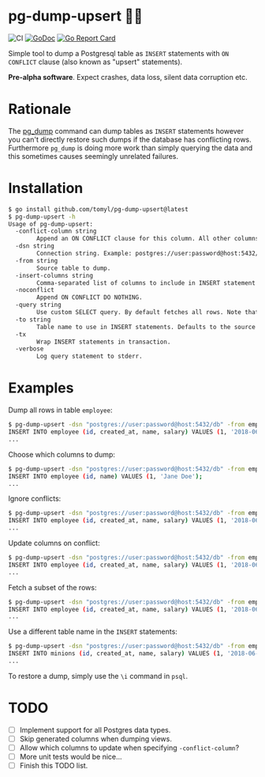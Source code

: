 # pg-dump-upsert :elephant::poop:

![CI](https://github.com/tomyl/pg-dump-upsert/actions/workflows/ci.yml/badge.svg?branch=master&event=push)
[![GoDoc](https://godoc.org/github.com/tomyl/pg-dump-upsert/pgdump?status.png)](http://godoc.org/github.com/tomyl/pg-dump-upsert/pgdump)
[![Go Report Card](https://goreportcard.com/badge/github.com/tomyl/pg-dump-upsert)](https://goreportcard.com/report/github.com/tomyl/pg-dump-upsert)

Simple tool to dump a Postgresql table as `INSERT` statements with `ON
CONFLICT` clause (also known as "upsert" statements).

**Pre-alpha software**. Expect crashes, data loss, silent data corruption etc.

# Rationale

The [pg\_dump](https://www.postgresql.org/docs/current/static/app-pgdump.html)
command can dump tables as `INSERT` statements however you can't directly
restore such dumps if the database has conflicting rows. Furthermore `pg_dump`
is doing more work than simply querying the data and this sometimes causes
seemingly unrelated failures.

# Installation

```bash
$ go install github.com/tomyl/pg-dump-upsert@latest
$ pg-dump-upsert -h
Usage of pg-dump-upsert:
  -conflict-column string
        Append an ON CONFLICT clause for this column. All other columns will be included in a DO UPDATE SET list.
  -dsn string
        Connection string. Example: postgres://user:password@host:5432/db
  -from string
        Source table to dump.
  -insert-columns string
        Comma-separated list of columns to include in INSERT statement. Defaults to all columns.
  -noconflict
        Append ON CONFLICT DO NOTHING.
  -query string
        Use custom SELECT query. By default fetches all rows. Note that column order must match -insert-columns. It is also valid to just specify a WHERE clause. It will be appended to the default query.
  -to string
        Table name to use in INSERT statements. Defaults to the source table.
  -tx   
        Wrap INSERT statements in transaction.
  -verbose
        Log query statement to stderr.
```

# Examples

Dump all rows in table `employee`:

```bash
$ pg-dump-upsert -dsn "postgres://user:password@host:5432/db" -from employee 
INSERT INTO employee (id, created_at, name, salary) VALUES (1, '2018-06-13 21:10:34.769555+08', 'Jane Doe', 123456);
...
```

Choose which columns to dump:

```bash
$ pg-dump-upsert -dsn "postgres://user:password@host:5432/db" -from employee -insert-columns id,name
INSERT INTO employee (id, name) VALUES (1, 'Jane Doe');
...
```

Ignore conflicts:

```bash
$ pg-dump-upsert -dsn "postgres://user:password@host:5432/db" -from employee -noconflict
INSERT INTO employee (id, created_at, name, salary) VALUES (1, '2018-06-13 21:10:34.769555+08', 'Jane Doe' 123456) ON CONFLICT DO NOTHING;
...
```

Update columns on conflict:

```bash
$ pg-dump-upsert -dsn "postgres://user:password@host:5432/db" -from employee -conflict-column id
INSERT INTO employee (id, created_at, name, salary) VALUES (1, '2018-06-13 21:10:34.769555+08', 'Jane Doe', 123456) ON CONFLICT (id) DO UPDATE SET created_at=EXCLUDED.created_at, name=EXCLUDED.name;
...
```

Fetch a subset of the rows:

```bash
$ pg-dump-upsert -dsn "postgres://user:password@host:5432/db" -from employee -query "WHERE salary > 12345"
INSERT INTO employee (id, created_at, name, salary) VALUES (1, '2018-06-13 21:10:34.769555+08', 'Jane Doe', 123456);
...
```

Use a different table name in the `INSERT` statements:

```bash
$ pg-dump-upsert -dsn "postgres://user:password@host:5432/db" -from employee -to minions
INSERT INTO minions (id, created_at, name, salary) VALUES (1, '2018-06-13 21:10:34.769555+08', 'Jane Doe', 123456);
...
```

To restore a dump, simply use the `\i` command in `psql`.

# TODO
- [ ] Implement support for all Postgres data types.
- [ ] Skip generated columns when dumping views.
- [ ] Allow which columns to update when specifying `-conflict-column`?
- [ ] More unit tests would be nice...
- [ ] Finish this TODO list.
